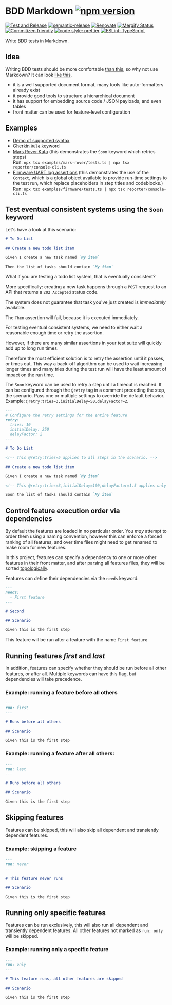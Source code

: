 # BDD Markdown [![npm version](https://img.shields.io/npm/v/@nordicsemiconductor/bdd-markdown.svg)](https://www.npmjs.com/package/@nordicsemiconductor/bdd-markdown)

[![Test and Release](https://github.com/coderbyheart/bdd-markdown/actions/workflows/test-and-release.yaml/badge.svg)](https://github.com/coderbyheart/bdd-markdown/actions/workflows/test-and-release.yaml)
[![semantic-release](https://img.shields.io/badge/%20%20%F0%9F%93%A6%F0%9F%9A%80-semantic--release-e10079.svg)](https://github.com/semantic-release/semantic-release)
[![Renovate](https://img.shields.io/badge/renovate-enabled-brightgreen.svg)](https://renovatebot.com)
[![Mergify Status](https://img.shields.io/endpoint.svg?url=https://api.mergify.com/v1/badges/coderbyheart/bdd-markdown)](https://mergify.io)
[![Commitizen friendly](https://img.shields.io/badge/commitizen-friendly-brightgreen.svg)](http://commitizen.github.io/cz-cli/)
[![code style: prettier](https://img.shields.io/badge/code_style-prettier-ff69b4.svg)](https://github.com/prettier/prettier/)
[![ESLint: TypeScript](https://img.shields.io/badge/ESLint-TypeScript-blue.svg)](https://github.com/typescript-eslint/typescript-eslint)

Write BDD tests in Markdown.

## Idea

Writing BDD tests should be more comfortable
[than this](https://github.com/NordicSemiconductor/cloud-e2e-bdd-test-runner-example-js/blob/ca4f6e8c517c13f1c88abfdb6426c8ed6fe730e7/features/Webhook.feature),
so why not use Markdown? It can look
[like this](./parser/test-data/feature/Example.feature.md).

- it is a well supported document format, many tools like auto-formatters
  already exist
- it provide good tools to structure a hierarchical document
- it has support for embedding source code / JSON payloads, and even tables
- front matter can be used for feature-level configuration

## Examples

- [Demo of supported syntax](./parser/test-data/feature/Example.feature.md)
- [Gherkin `Rule` keyword](./parser/test-data/feature/Highlander.feature.md)
- [Mars Rover Kata](./examples/mars-rover/MarsRover.feature.md) (this
  demonstrates the `Soon` keyword which retries steps)  
  Run: `npx tsx examples/mars-rover/tests.ts | npx tsx reporter/console-cli.ts`
- [Firmware UART log assertions](./examples/firmware/RunFirmware.feature.md)
  (this demonstrates the use of the `Context`, which is a global object
  available to provide run-time settings to the test run, which replace
  placeholders in step titles and codeblocks.)  
  Run: `npx tsx examples/firmware/tests.ts | npx tsx reporter/console-cli.ts`

## Test eventual consistent systems using the `Soon` keyword

Let's have a look at this scenario:

```markdown
# To Do List

## Create a new todo list item

Given I create a new task named `My item`

Then the list of tasks should contain `My item`
```

What if you are testing a todo list system, that is eventually consistent?

More specifically: creating a new task happens through a `POST` request to an
API that returns a `202 Accepted` status code.

The system does not guarantee that task you've just created is _immediately_
available.

The `Then` assertion will fail, because it is executed immediately.

For testing eventual consistent systems, we need to either wait a reasonable
enough time or retry the assertion.

However, if there are many similar assertions in your test suite will quickly
add up to long run times.

Therefore the most efficient solution is to retry the assertion until it passes,
or times out. This way a back-off algorithm can be used to wait increasing
longer times and many tries during the test run will have the least amount of
impact on the run time.

The `Soon` keyword can be used to retry a step until a timeout is reached. It
can be configured through the `@retry` tag in a comment preceding the step, the
scenario. Pass one or multiple settings to override the default behavior.
Example: `@retry:tries=3,initialDelay=50,delayFactor=2`.

```markdown
---
# Configure the retry settings for the entire feature
retry:
  tries: 10
  initialDelay: 250
  delayFactor: 2
---

# To Do List

<!-- This @retry:tries=5 applies to all steps in the scenario. -->

## Create a new todo list item

Given I create a new task named `My item`

<!-- This @retry:tries=3,initialDelay=100,delayFactor=1.5 applies only to the next step. -->

Soon the list of tasks should contain `My item`
```

## Control feature execution order via dependencies

By default the features are loaded in no particular order. You _may_ attempt to
order them using a naming convention, however this can enforce a forced ranking
of all features, and over time files might need to get renamed to make room for
new features.

In this project, features can specify a dependency to one or more other features
in their front matter, and after parsing all features files, they will be sorted
[topologically](https://en.wikipedia.org/wiki/Topological_sorting).

Features can define their dependencies via the `needs` keyword:

```markdown
---
needs:
  - First feature
---

# Second

## Scenario

Given this is the first step
```

This feature will be run after a feature with the name `First feature`

## Running features _first_ and _last_

In addition, features can specify whether they should be run before all other
features, or after all. Multiple keywords can have this flag, but dependencies
will take precedence.

### Example: running a feature before all others

```markdown
---
run: first
---

# Runs before all others

## Scenario

Given this is the first step
```

### Example: running a feature after all others:

```markdown
---
run: last
---

# Runs before all others

## Scenario

Given this is the first step
```

## Skipping features

Features can be skipped, this will also skip all dependent and transiently
dependent features.

### Example: skipping a feature

```markdown
---
run: never
---

# This feature never runs

## Scenario

Given this is the first step
```

## Running only specific features

Features can be run exclusively, this will also run all dependent and
transiently dependent features. All other features not marked as `run: only`
will be skipped.

### Example: running only a specific feature

```markdown
---
run: only
---

# This feature runs, all other features are skipped

## Scenario

Given this is the first step
```

